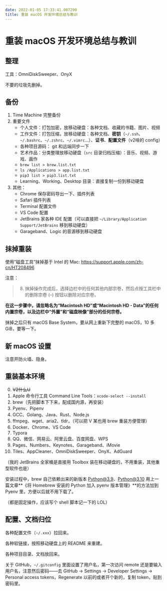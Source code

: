 ```yaml
---
date: 2022-01-05 17:33:41.007290
title: 重装 macOS 开发环境总结与教训
---
```

# 重装 macOS 开发环境总结与教训

## 整理

工具：OmniDiskSweeper、OnyX

不要的垃圾先删掉。

## 备份

1. Time Machine 完整备份
2. 重要文件
   - 个人文件：打包加密，放移动硬盘：各种文档、收藏的书籍、图片、视频
   - 工作文件：打包压缩，放移动硬盘：各种文档、**密钥**（`~/.ssh`、`~/.bashrc`、`~/.zshrc`、`~/.vimrc`...）、**证书**、**配置文件**（v2啥的 config）
   - 各种项目源码： git 和远端同步一下
   - 艺术作品：分类整理放移动硬盘（`src` 目录归档压缩）：音乐、视频、游戏、画作
   - `brew list > brew.list.txt`
   - `ls /Applications > app.list.txt`
   - `pip3 list > pip3.list.txt`
   - Learning、Working、Desktop 目录：直接复制一份到移动硬盘
3. 其他：
   - Chrome 保存密码导出一下、插件列表
   - Safari 插件列表
   - Terminal 配置文件
   - VS Code 配置
   - JetBrains 家各种 IDE 配置（可以直接把 `~/Library/Application Support/JetBrains` 移到移动硬盘）
   - Garageband、Logic 的音源移到移动硬盘

## 抹掉重装

使用“磁盘工具”抹掉基于 Intel 的 Mac: https://support.apple.com/zh-cn/HT208496

注意：

> 8. 抹掉操作完成后，选择边栏中的任何其他内部宗卷，然后点按工具栏中的删除宗卷 (–) 按钮以删除对应宗卷。

**在这一步骤中，请忽略名为“Macintosh HD”或“Macintosh HD - Data”的任何内置宗卷，以及边栏中“外置”和“磁盘映像”部分的任何宗卷。**

抹掉之后只有 macOS Base System，要从网上重新下完整的 macOS，10 多 GiB，要等一下。

## 新 macOS 设置

注意开防火墙、隐身。 

## 重装基本环境

0. ~~V2什么U~~
1. Apple 命令行工具 Command Line Tools：`xcode-select --install`
1. brew（先把脚本下下来，配成国内源，再安装）
1. Pyenv、Pipenv
1. GCC、Golang、Java、Rust、Node.js
1. ffmpeg、wget、aria2、tldr，（可以把 V 某也用 brew 重装方便管理）
1. Docker、Chrome、VS Code
1. Typora
1. QQ、微信、网易云、阿里云盘、百度网盘、WPS
1. Pages、Numbers、Keynotes、Garageband、iMovie
1. Tiles、AppCleaner、OmniDiskSweeper、OnyX、AdGuard

（我的 JetBrains 全家桶是直接用 Toolbox 装在移动硬盘的，不用重装，其他重型软件也是）

安装过程中，brew 自己依赖出来的新版本 Python@3.9、Python@3.10 用上一篇文章**《将 Homebrew 安装的 Python 加入 pyenv 版本管理》**的方法加到 Pyenv 里，方便以后就不用下载了。

（都是固定操作，应该写个 shell 脚本记一下的 LOL）

## 配置、文档归位

各种配置文件（`~/.xxx`）拉回来。

各种软链接，按照移动硬盘上的 README 来重建。

各种项目目录、文档放回来。

关于 GitHub，`~/.gitconfig` 里面设置了用户名，第一次访问 remote 还是要输入用户名，注意然后密码——去 GitHub -> Settings -> Developer Settings -> Personal access tokens，Regenerate 以前的或者开个新的，复制 token，贴到密码里。